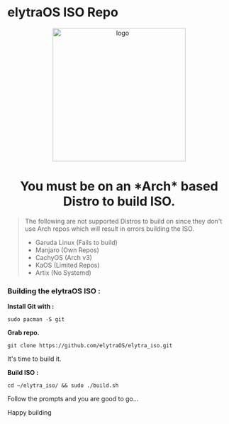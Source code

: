 # elytraOS ISO Repo

<p align="center">
    <img width="300" src="https://i.imgur.com/QWqMIsr.png" alt="logo">
</p>

<h1 align="center">You must be on an *Arch* based Distro to build ISO.</h1>

> The following are not supported Distros to build on since they
> don't use Arch repos which will result in errors building the ISO.
> - Garuda Linux (Fails to build)
> - Manjaro (Own Repos)
> - CachyOS (Arch v3)
> - KaOS (Limited Repos)
> - Artix (No Systemd)

### Building the elytraOS ISO :

**Install Git with :**
```
sudo pacman -S git
```
**Grab repo.**
```
git clone https://github.com/elytraOS/elytra_iso.git

```
It's time to build it.

**Build ISO :**
```
cd ~/elytra_iso/ && sudo ./build.sh
```

Follow the prompts and you are good to go...

Happy building
